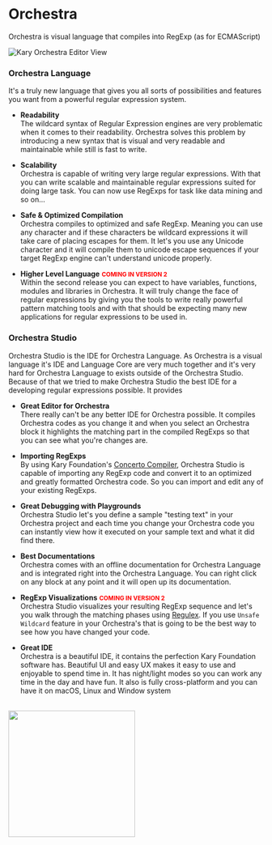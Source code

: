 # Orchestra
Orchestra is visual language that compiles into RegExp (as for ECMAScript)

![Kary Orchestra Editor View](https://cloud.githubusercontent.com/assets/2157285/18604069/2f72743e-7c8d-11e6-90a0-7aebc5555faf.png)


### Orchestra Language
It's a truly new language that gives you all sorts of possibilities and features you want from a powerful regular expression system.

- __Readability__<br> The wildcard syntax of Regular Expression engines are very problematic when it comes to their readability. Orchestra solves this problem by introducing a new syntax that is visual and very readable and maintainable while still is fast to write.

- __Scalability__<br> Orchestra is capable of writing very large regular expressions. With that you can write scalable and maintainable regular expressions suited for doing large task. You can now use RegExps for task like data mining and so on...

- __Safe & Optimized Compilation__<br> Orchestra compiles to optimized and safe RegExp. Meaning you can use any character and if these characters be wildcard expressions it will take care of placing escapes for them. It let's you use any Unicode character and it will compile them to unicode escape sequences if your target RegExp engine can't understand unicode properly. 

- __Higher Level Language__ <small><span style="color: red; font-weight: bold">COMING IN VERSION 2</span></small><br> Within the second release you can expect to have variables, functions, modules and libraries in Orchestra. It will truly change the face of regular expressions by giving you the tools to write really powerful pattern matching tools and with that should be expecting many new applications for regular expressions to be used in.

### Orchestra Studio
Orchestra Studio is the IDE for Orchestra Language. As Orchestra is a visual language it's IDE and Language Core are very much together and it's very hard for Orchestra Language to exists outside of the Orchestra Studio. Because of that we tried to make Orchestra Studio the best IDE for a developing regular expressions possible. It provides

- __Great Editor for Orchestra__<br>There really can't be any better IDE for Orchestra possible. It compiles Orchestra codes as you change it and when you select an Orchestra block it highlights the matching part in the compiled RegExps so that you can see what you're changes are.

- __Importing RegExps__<br>By using Kary Foundation's [Concerto Compiler](https://github.com/karyfoundation/concerto), Orchestra Studio is capable of importing any RegExp code and convert it to an optimized and greatly formatted Orchestra code. So you can import and edit any of your existing RegExps.

- __Great Debugging with Playgrounds__<br>Orchestra Studio let's you define a sample "testing text" in your Orchestra project and each time you change your Orchestra code you can instantly view how it executed on your sample text and what it did find there.

- __Best Documentations__<br> Orchestra comes with an offline documentation for Orchestra Language and is integrated right into the Orchestra Language. You can right click on any block at any point and it will open up its documentation.

- __RegExp Visualizations__ <small><span style="color: red; font-weight: bold">COMING IN VERSION 2</span></small><br>Orchestra Studio visualizes your resulting RegExp sequence and let's you walk through the matching phases using [Regulex](https://jex.im/regulex/#!embed=false&flags=&re=%5E(a%7Cb)*%3F%24). If you use `Unsafe Wildcard` feature in your Orchestra's that is going to be the best way to see how you have changed your code.

- __Great IDE__<br> Orchestra is a beautiful IDE, it contains the perfection Kary Foundation software has. Beautiful UI and easy UX makes it easy to use and enjoyable to spend time in. It has night/light modes so you can work any time in the day and have fun. It also is fully cross-platform and you can have it on macOS, Linux and Window system

<br />
<a href="http://www.karyfoundation.org/">
    <img src="http://www.karyfoundation.org/foundation/logo/github-full-horse.png" width="250"/>
</a>

